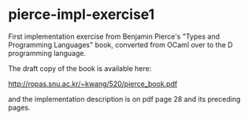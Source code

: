 # pierce-impl-exercise1
First implementation exercise from Benjamin Pierce's "Types and Programming Languages" book, converted from OCaml over to the D programming language.

The draft copy of the book is available here:

http://ropas.snu.ac.kr/~kwang/520/pierce_book.pdf

and the implementation description is on pdf page 28 and its preceding pages.


